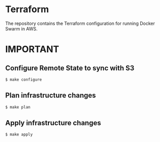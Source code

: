 # Terraform

The repository contains the Terraform configuration for running Docker Swarm in AWS.

# IMPORTANT

## Configure Remote State to sync with S3

```bash
$ make configure
```

## Plan infrastructure changes

```bash
$ make plan
```

## Apply infrastructure changes

```bash
$ make apply
```
